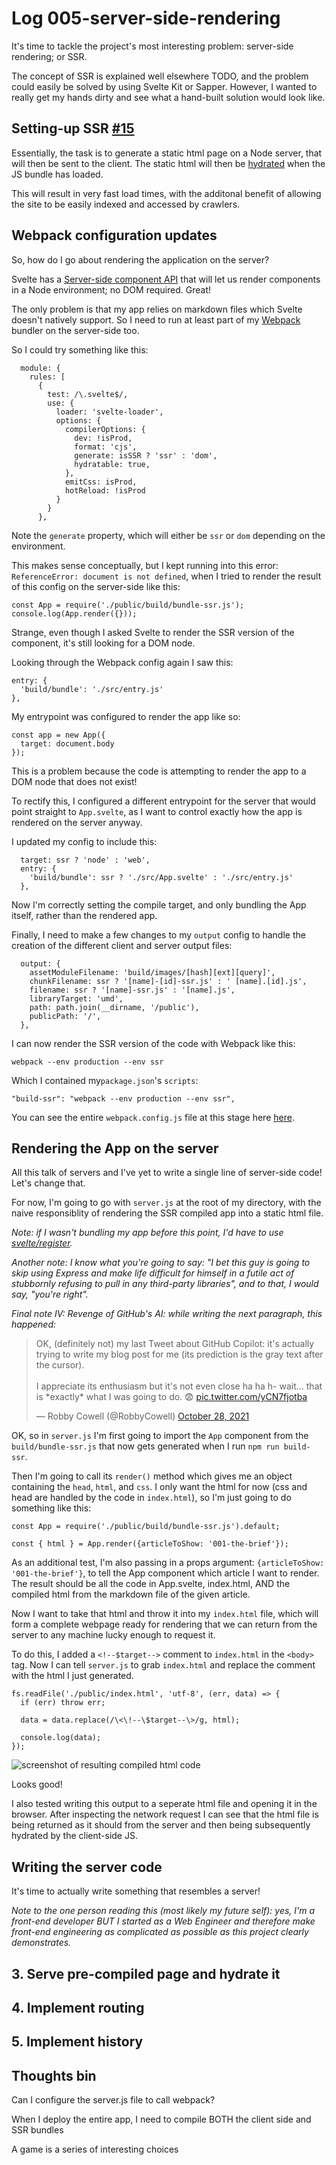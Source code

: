 # Log 005-server-side-rendering
It's time to tackle the project's most interesting problem: server-side rendering; or SSR. 

The concept of SSR is explained well elsewhere TODO, and the problem could easily be solved by using Svelte Kit or Sapper. However, I wanted to really get my hands dirty and see what a hand-built solution would look like.

## Setting-up SSR [#15](https://github.com/RobbyCowell/site/issues/15)
Essentially, the task is to generate a static html page on a Node server, that will then be sent to the client. The static html will then be [hydrated]() when the JS bundle has loaded.

This will result in very fast load times, with the additonal benefit of allowing the site to be easily indexed and accessed by crawlers.

## Webpack configuration updates
So, how do I go about rendering the application on the server?

Svelte has a [Server-side component API](https://svelte.dev/docs#Server-side_component_API) that will let us render components in a Node environment; no DOM required. Great!

The only problem is that my app relies on markdown files which Svelte doesn't natively support. So I need to run at least part of my [Webpack](TODO) bundler on the server-side too.

So I could try something like this:
```
  module: {
    rules: [
      {
        test: /\.svelte$/,
        use: {
          loader: 'svelte-loader',
          options: {
            compilerOptions: {
              dev: !isProd,
              format: 'cjs',
              generate: isSSR ? 'ssr' : 'dom',
              hydratable: true,
            },
            emitCss: isProd,
            hotReload: !isProd
          }
        }
      },
```
Note the `generate` property, which will either be `ssr` or `dom` depending on the environment.

This makes sense conceptually, but I kept running into this error: `ReferenceError: document is not defined`, when I tried to render the result of this config on the server-side like this:

```
const App = require('./public/build/bundle-ssr.js');
console.log(App.render({}));
```

Strange, even though I asked Svelte to render the SSR version of the component, it's still looking for a DOM node.

Looking through the Webpack config again I saw this:

```
entry: {
  'build/bundle': './src/entry.js'
},
```

My entrypoint was configured to render the app like so:

```
const app = new App({
  target: document.body
});
```

This is a problem because the code is attempting to render the app to a DOM node that does not exist!

To rectify this, I configured a different entrypoint for the server that would point straight to `App.svelte`, as I want to control exactly how the app is rendered on the server anyway.

I updated my config to include this:

```
  target: ssr ? 'node' : 'web',
  entry: {
    'build/bundle': ssr ? './src/App.svelte' : './src/entry.js'
  },
```

Now I'm correctly setting the compile target, and only bundling the App itself, rather than the rendered app.

Finally, I need to make a few changes to my `output` config to handle the creation of the different client and server output files:
```
  output: {
    assetModuleFilename: 'build/images/[hash][ext][query]',
    chunkFilename: ssr ? '[name]-[id]-ssr.js' : ' [name].[id].js',
    filename: ssr ? '[name]-ssr.js' : '[name].js',
    libraryTarget: 'umd',
    path: path.join(__dirname, '/public'),
    publicPath: '/',
  },
```

I can now render the SSR version of the code with Webpack like this:

```
webpack --env production --env ssr
```

Which I contained my`package.json`'s `scripts`:

```
"build-ssr": "webpack --env production --env ssr",
```

You can see the entire `webpack.config.js` file at this stage here [here](TODO).

## Rendering the App on the server
All this talk of servers and I've yet to write a single line of server-side code! Let's change that.

For now, I'm going to go with `server.js` at the root of my directory, with the naive responsiblity of rendering the SSR compiled app into a static html file.

*Note: if I wasn't bundling my app before this point, I'd have to use [svelte/register](https://svelte.dev/docs#svelte_register).*

*Another note: I know what you're going to say: "I bet this guy is going to skip using Express and make life difficult for himself in a futile act of stubbornly refusing to pull in any third-party libraries", and to that, I would say, "you're right".*

*Final note IV: Revenge of GitHub's AI: while writing the next paragraph, this happened:*

<blockquote class="twitter-tweet"><p lang="en" dir="ltr">OK, (definitely not) my last Tweet about GitHub Copilot: it&#39;s actually trying to write my blog post for me (its prediction is the gray text after the cursor).<br><br>I appreciate its enthusiasm but it&#39;s not even close ha ha h- wait... that is *exactly* what I was going to do. 😨 <a href="https://t.co/yCN7fjotba">pic.twitter.com/yCN7fjotba</a></p>&mdash; Robby Cowell (@RobbyCowell) <a href="https://twitter.com/RobbyCowell/status/1453562818830032898?ref_src=twsrc%5Etfw">October 28, 2021</a></blockquote> <script async src="https://platform.twitter.com/widgets.js" charset="utf-8"></script>

OK, so in `server.js` I'm first going to import the `App` component from the `build/bundle-ssr.js` that now gets generated when I run `npm run build-ssr`.

Then I'm going to call its `render()` method which gives me an object containing the `head`, `html`, and `css`. I only want the html for now (css and head are handled by the code in `index.html`), so I'm just going to do something like this:

```
const App = require('./public/build/bundle-ssr.js').default;

const { html } = App.render({articleToShow: '001-the-brief'});
```

As an additional test, I'm also passing in a props argument: `{articleToShow: '001-the-brief'}`, to tell the App component which article I want to render. The result should be all the code in App.svelte, index.html, AND the compiled html from the markdown file of the given article.

Now I want to take that html and throw it into my `index.html` file, which will form a complete webpage ready for rendering that we can return from the server to any machine lucky enough to request it.

To do this, I added a `<!--$target-->` comment to `index.html` in the `<body>` tag. Now I can tell `server.js` to grab `index.html` and replace the comment with the html I just generated.

```
fs.readFile('./public/index.html', 'utf-8', (err, data) => {
  if (err) throw err;

  data = data.replace(/\<\!--\$target--\>/g, html);

  console.log(data);
});
```

![screenshot of resulting compiled html code](./images/ssr-html-test-output.png)

Looks good!

I also tested writing this output to a seperate html file and opening it in the browser. After inspecting the network request I can see that the html file is being returned as it should from the server and then being subsequently hydrated by the client-side JS.

## Writing the server code
It's time to actually write something that resembles a server!

*Note to the one person reading this (most likely my future self): yes, I'm a front-end developer BUT I started as a Web Engineer and therefore make front-end engineering as complicated as possible as this project clearly demonstrates.*






## 3. Serve pre-compiled page and hydrate it

## 4. Implement routing

## 5. Implement history

## Thoughts bin

Can I configure the server.js file to call webpack?

When I deploy the entire app, I need to compile BOTH the client side and SSR bundles

A game is a series of interesting choices